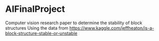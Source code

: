 # AIFinalProject
Computer vision research paper to determine the stability of block structures
Using the data from https://www.kaggle.com/jeffheaton/is-a-block-structure-stable-or-unstable